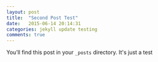 ```yaml
---
layout: post
title:  "Second Post Test"
date:   2015-06-14 20:14:31
categories: jekyll update testing
comments: true
---
```

You’ll find this post in your `_posts` directory. It's just a test

